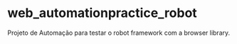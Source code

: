 # web_automationpractice_robot
Projeto de Automação para testar o robot framework com a browser library.

